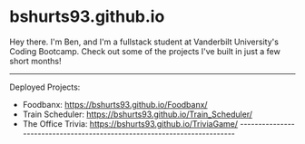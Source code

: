 # bshurts93.github.io

Hey there. I'm Ben, and I'm a fullstack student at Vanderbilt University's Coding Bootcamp. Check out some of the projects I've built in just a few short months!


-------------------------------------------------------------------------
Deployed Projects:                                                      
                                                                        
- Foodbanx: https://bshurts93.github.io/Foodbanx/                       
- Train Scheduler: https://bshurts93.github.io/Train_Scheduler/         
- The Office Trivia: https://bshurts93.github.io/TriviaGame/                                                                  -------------------------------------------------------------------------

